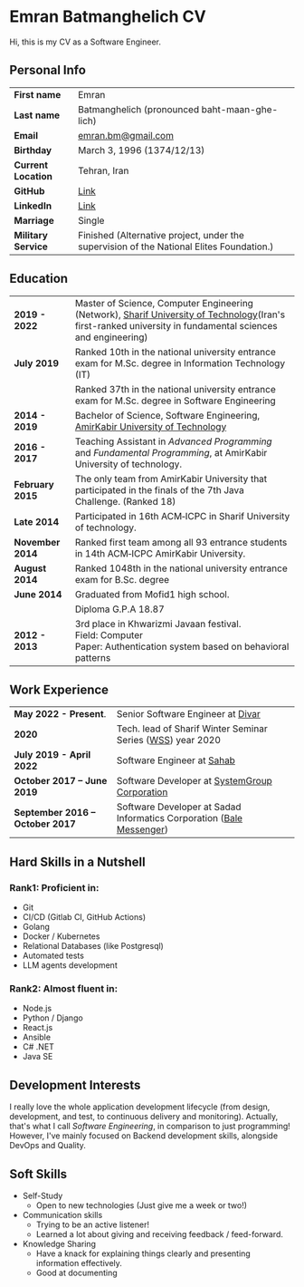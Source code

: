 # Emran Batmanghelich CV
Hi, this is my CV as a Software Engineer.

## Personal Info

|                |       |
| :--            | :--   |
| **First name**       | Emran |
| **Last name**        | Batmanghelich (pronounced baht-maan-ghe-lich) |
| **Email**            | emran.bm@gmail.com |
| **Birthday**         | March 3, 1996 (1374/12/13) |
| **Current Location** | Tehran, Iran |
| **GitHub**           | [Link](https://github.com/emranbm) |
| **LinkedIn**         | [Link](https://linkedin.com/in/emranbm) |
| **Marriage**         | Single |
| **Military Service** | Finished (Alternative project, under the supervision of the National Elites Foundation.) |

## Education

|                |       |
| :--            | :--   |
| **2019 - 2022**      | Master of Science, Computer Engineering (Network), [Sharif University of Technology](https://www.sharif.edu/)(Iran's first-ranked university in fundamental sciences and engineering) |
| **July 2019**        | Ranked 10th in the national university entrance exam for M.Sc. degree in Information Technology (IT) |
|                      | Ranked 37th in the national university entrance exam for M.Sc. degree in Software Engineering |
| **2014 - 2019**      | Bachelor of Science, Software Engineering, [AmirKabir University of Technology](https://aut.ac.ir/) |
| **2016 - 2017**      | Teaching Assistant in *Advanced Programming* and *Fundamental Programming*, at AmirKabir University of technology. |
| **February 2015**    | The only team from AmirKabir University that participated in the finals of the 7th Java Challenge. (Ranked 18) |
| **Late 2014**        | Participated in 16th ACM‐ICPC in Sharif University of technology. |
| **November 2014**    | Ranked first team among all 93 entrance students in 14th ACM‐ICPC AmirKabir University. |
| **August 2014**      | Ranked 1048th in the national university entrance exam for B.Sc. degree |
| **June 2014**        | Graduated from Mofid1 high school. |
|                      | Diploma G.P.A 18.87 |
| **2012 - 2013**      | 3rd place in Khwarizmi Javaan festival.<br/>Field: Computer<br/>Paper: Authentication system based on behavioral patterns |


## Work Experience

| | |
| :-- | :-- |
| **May 2022 - Present**.           | Senior Software Engineer at [Divar](https://divar.ir) |
| **2020**                          | Tech. lead of Sharif Winter Seminar Series ([WSS](https://wss.ce.sharif.edu/)) year 2020 |
| **July 2019 - April 2022**        | Software Engineer at [Sahab](https://sahab.ir/) |
| **October 2017 – June 2019**      | Software Developer at [SystemGroup Corporation](https://www.systemgroup.net/) |
| **September 2016 – October 2017** | Software Developer at Sadad Informatics Corporation ([Bale Messenger](https://bale.ai/)) |

## Hard Skills in a Nutshell

### Rank1: Proficient in:
- Git
- CI/CD (Gitlab CI, GitHub Actions)
- Golang
- Docker / Kubernetes
- Relational Databases (like Postgresql)
- Automated tests
- LLM agents development

### Rank2: Almost fluent in:
- Node.js
- Python / Django
- React.js
- Ansible
- C# .NET
- Java SE

## Development Interests
I really love the whole application development lifecycle (from design, development, and test, to continuous delivery and monitoring). Actually, that's what I call *Software Engineering*, in comparison to just programming!  
However, I've mainly focused on Backend development skills, alongside DevOps and Quality.

## Soft Skills
- Self-Study
  - Open to new technologies (Just give me a week or two!)
- Communication skills
  - Trying to be an active listener!
  - Learned a lot about giving and receiving feedback / feed-forward.
- Knowledge Sharing
  - Have a knack for explaining things clearly and presenting information effectively.
  - Good at documenting
